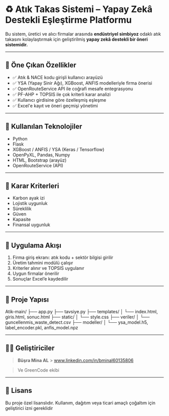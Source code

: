 # ♻️ Atık Takas Sistemi – Yapay Zekâ Destekli Eşleştirme Platformu

Bu sistem, üretici ve alıcı firmalar arasında **endüstriyel simbiyoz** odaklı atık takasını kolaylaştırmak için geliştirilmiş **yapay zekâ destekli bir öneri sistemidir.**

---

## 🚀 Öne Çıkan Özellikler

- ✅ Atık & NACE kodu girişli kullanıcı arayüzü
- ✅ YSA (Yapay Sinir Ağı), XGBoost, ANFIS modelleriyle firma önerisi
- ✅ OpenRouteService API ile coğrafi mesafe entegrasyonu
- ✅ PF-AHP + TOPSIS ile çok kriterli karar analizi
- ✅ Kullanıcı girdisine göre özelleşmiş eşleşme
- ✅ Excel'e kayıt ve öneri geçmişi yönetimi

---

## 🔧 Kullanılan Teknolojiler

- Python
- Flask
- XGBoost / ANFIS / YSA (Keras / Tensorflow)
- OpenPyXL, Pandas, Numpy
- HTML, Bootstrap (arayüz)
- OpenRouteService (API)

---

## 🧠 Karar Kriterleri

- Karbon ayak izi
- Lojistik uygunluk
- Süreklilik
- Güven
- Kapasite
- Finansal uygunluk

---

## 🧪 Uygulama Akışı

1. Firma giriş ekranı: atık kodu + sektör bilgisi girilir
2. Üretim tahmini modülü çalışır
3. Kriterler alınır ve TOPSIS uygulanır
4. Uygun firmalar önerilir
5. Sonuçlar Excel’e kaydedilir

---

## 📂 Proje Yapısı

Atik-main/
├── app.py
├── tavsiye.py
├── templates/
│ └── index.html, giris.html, sonuc.html
├── static/
│ └── style.css
├── veriler/
│ └── guncellenmis_waste_detect.csv
├── modeller/
│ └── ysa_model.h5, label_encoder.pkl, anfis_model.npz


---

## 👩‍💻 Geliştiriciler

> **Büşra Mina AL**  > www.linkedin.com/in/bmi̇nal60135806

> Ve GreenCode ekibi


---

## 📜 Lisans

Bu proje özel lisanslıdır. Kullanım, dağıtım veya ticari amaçlı çoğaltım için geliştirici izni gereklidir
